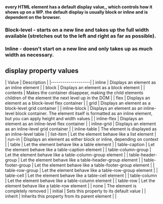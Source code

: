 #### every HTML element has a default **display** value,, which controls how it shows up on a WP. the default display is usually **block** or **inline** and is dependent on the browser.

### Block-level - starts on a new line and takes up the full width available (stretches out to the left and right as far as possible).

### Inline - doesn't start on a new line and only takes up as much width as necessary.

## display property values

| Value | Description |
|--------------------|
| inline             | Displays an element as an inline element           |
| block              | Displays an element as a block element                                                     |
| contents           | Makes the container disappear, making the child elements children of the element the next level up in the DOM              |
| flex               | Displays an element as a block-level flex container                                                                                                     |
| grid               | Displays an element as a block-level grid container                                                                                                     |
| inline-block       | Displays an element as an inline-level block container. The element itself is formatted as an inline element, but you can apply height and width values |
| inline-flex        | Displays an element as an inline-level flex container                                                                                                   |
| inline-grid        | Displays an element as an inline-level grid container                                                                                                   |
| inline-table       | The element is displayed as an inline-level table                                                                                                       |
| list-item          | Let the element behave like a list element                                                                                                              |
| run-in             | Displays an element as either block or inline, depending on context                                                                                     |
| table              | Let the element behave like a table element                                                                                                             |
| table-caption      | Let the element behave like a table-caption element                                                                                                     |
| table-column-group | Let the element behave like a table-column-group element                                                                                                |
| table-header-group | Let the element behave like a table-header-group element                                                                                                |
| table-footer-group | Let the element behave like a table-footer-group element                                                                                                |
| table-row-group    | Let the element behave like a table-row-group element                                                                                                   |
| table-cell         | Let the element behave like a table-cell element                                                                                                        |
| table-column       | Let the element behave like a table-column element                                                                                                      |
| table-row          | Let the element behave like a table-row element                                                                                                         |
| none               | The element is completely removed                                                                                                                       |
| initial            | Sets this property to its default value                                                                                                                 |
| inherit            | Inherits this property from its parent element                                                                                                          |        |